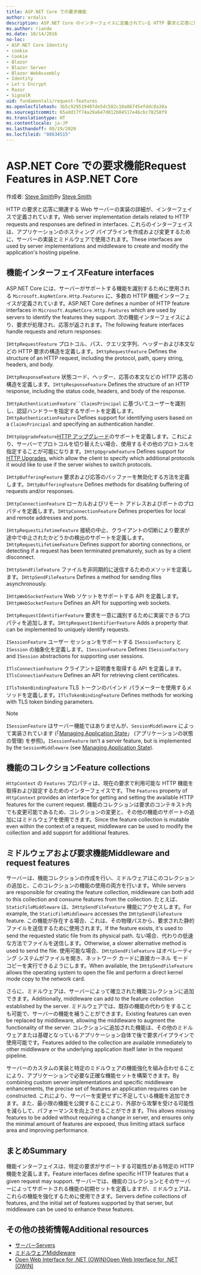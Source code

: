 ```yaml
---
title: ASP.NET Core での要求機能
author: ardalis
description: ASP.NET Core のインターフェイスに定義されている HTTP 要求と応答に関連する Web サーバーの実装に関する詳細を学習します。
ms.author: riande
ms.date: 10/14/2016
no-loc:
- ASP.NET Core Identity
- cookie
- Cookie
- Blazor
- Blazor Server
- Blazor WebAssembly
- Identity
- Let's Encrypt
- Razor
- SignalR
uid: fundamentals/request-features
ms.openlocfilehash: 3b5c929519407de5dc582c10a86745efddc8a38a
ms.sourcegitcommit: 65add17f74a29a647d812b04517e46cbc78258f9
ms.translationtype: HT
ms.contentlocale: ja-JP
ms.lasthandoff: 08/19/2020
ms.locfileid: "88634515"
---
```

# <a name="request-features-in-aspnet-core"></a><span data-ttu-id="5d2a1-103">ASP.NET Core での要求機能</span><span class="sxs-lookup"><span data-stu-id="5d2a1-103">Request Features in ASP.NET Core</span></span>

<span data-ttu-id="5d2a1-104">作成者: [Steve Smith](https://ardalis.com/)</span><span class="sxs-lookup"><span data-stu-id="5d2a1-104">By [Steve Smith](https://ardalis.com/)</span></span>

<span data-ttu-id="5d2a1-105">HTTP の要求と応答に関連する Web サーバーの実装の詳細が、インターフェイスで定義されています。</span><span class="sxs-lookup"><span data-stu-id="5d2a1-105">Web server implementation details related to HTTP requests and responses are defined in interfaces.</span></span> <span data-ttu-id="5d2a1-106">これらのインターフェイスは、アプリケーションのホスティング パイプラインを作成および変更するために、サーバーの実装とミドルウェアで使用されます。</span><span class="sxs-lookup"><span data-stu-id="5d2a1-106">These interfaces are used by server implementations and middleware to create and modify the application's hosting pipeline.</span></span>

## <a name="feature-interfaces"></a><span data-ttu-id="5d2a1-107">機能インターフェイス</span><span class="sxs-lookup"><span data-stu-id="5d2a1-107">Feature interfaces</span></span>

<span data-ttu-id="5d2a1-108">ASP.NET Core には、サーバーがサポートする機能を識別するために使用される `Microsoft.AspNetCore.Http.Features` に、多数の HTTP 機能インターフェイスが定義されています。</span><span class="sxs-lookup"><span data-stu-id="5d2a1-108">ASP.NET Core defines a number of HTTP feature interfaces in `Microsoft.AspNetCore.Http.Features` which are used by servers to identify the features they support.</span></span> <span data-ttu-id="5d2a1-109">次の機能インターフェイスにより、要求が処理され、応答が返されます。</span><span class="sxs-lookup"><span data-stu-id="5d2a1-109">The following feature interfaces handle requests and return responses:</span></span>

<span data-ttu-id="5d2a1-110">`IHttpRequestFeature` プロトコル、パス、クエリ文字列、ヘッダーおよび本文などの HTTP 要求の構造を定義します。</span><span class="sxs-lookup"><span data-stu-id="5d2a1-110">`IHttpRequestFeature` Defines the structure of an HTTP request, including the protocol, path, query string, headers, and body.</span></span>

<span data-ttu-id="5d2a1-111">`IHttpResponseFeature` 状態コード、ヘッダー、応答の本文などの HTTP 応答の構造を定義します。</span><span class="sxs-lookup"><span data-stu-id="5d2a1-111">`IHttpResponseFeature` Defines the structure of an HTTP response, including the status code, headers, and body of the response.</span></span>

<span data-ttu-id="5d2a1-112">`IHttpAuthenticationFeature``ClaimsPrincipal` に基づいてユーザーを識別し、認証ハンドラーを指定するサポートを定義します。</span><span class="sxs-lookup"><span data-stu-id="5d2a1-112">`IHttpAuthenticationFeature` Defines support for identifying users based on a `ClaimsPrincipal` and specifying an authentication handler.</span></span>

<span data-ttu-id="5d2a1-113">`IHttpUpgradeFeature`[HTTP アップグレード](https://tools.ietf.org/html/rfc2616.html#section-14.42)のサポートを定義します。これにより、サーバーでプロトコルを切り替えたい場合、使用するその他のプロトコルを指定することが可能になります。</span><span class="sxs-lookup"><span data-stu-id="5d2a1-113">`IHttpUpgradeFeature` Defines support for [HTTP Upgrades](https://tools.ietf.org/html/rfc2616.html#section-14.42), which allow the client to specify which additional protocols it would like to use if the server wishes to switch protocols.</span></span>

<span data-ttu-id="5d2a1-114">`IHttpBufferingFeature` 要求および応答のバッファーを無効化する方法を定義します。</span><span class="sxs-lookup"><span data-stu-id="5d2a1-114">`IHttpBufferingFeature` Defines methods for disabling buffering of requests and/or responses.</span></span>

<span data-ttu-id="5d2a1-115">`IHttpConnectionFeature` ローカルおよびリモート アドレスおよびポートのプロパティを定義します。</span><span class="sxs-lookup"><span data-stu-id="5d2a1-115">`IHttpConnectionFeature` Defines properties for local and remote addresses and ports.</span></span>

<span data-ttu-id="5d2a1-116">`IHttpRequestLifetimeFeature` 接続の中止、クライアントの切断により要求が途中で中止されたかどうかの検出のサポートを定義します。</span><span class="sxs-lookup"><span data-stu-id="5d2a1-116">`IHttpRequestLifetimeFeature` Defines support for aborting connections, or detecting if a request has been terminated prematurely, such as by a client disconnect.</span></span>

<span data-ttu-id="5d2a1-117">`IHttpSendFileFeature` ファイルを非同期的に送信するためのメソッドを定義します。</span><span class="sxs-lookup"><span data-stu-id="5d2a1-117">`IHttpSendFileFeature` Defines a method for sending files asynchronously.</span></span>

<span data-ttu-id="5d2a1-118">`IHttpWebSocketFeature` Web ソケットをサポートする API を定義します。</span><span class="sxs-lookup"><span data-stu-id="5d2a1-118">`IHttpWebSocketFeature` Defines an API for supporting web sockets.</span></span>

<span data-ttu-id="5d2a1-119">`IHttpRequestIdentifierFeature` 要求を一意に識別するために実装できるプロパティを追加します。</span><span class="sxs-lookup"><span data-stu-id="5d2a1-119">`IHttpRequestIdentifierFeature` Adds a property that can be implemented to uniquely identify requests.</span></span>

<span data-ttu-id="5d2a1-120">`ISessionFeature` ユーザー セッションをサポートする `ISessionFactory` と `ISession` の抽象化を定義します。</span><span class="sxs-lookup"><span data-stu-id="5d2a1-120">`ISessionFeature` Defines `ISessionFactory` and `ISession` abstractions for supporting user sessions.</span></span>

<span data-ttu-id="5d2a1-121">`ITlsConnectionFeature` クライアント証明書を取得する API を定義します。</span><span class="sxs-lookup"><span data-stu-id="5d2a1-121">`ITlsConnectionFeature` Defines an API for retrieving client certificates.</span></span>

<span data-ttu-id="5d2a1-122">`ITlsTokenBindingFeature` TLS トークンのバインド パラメーターを使用するメソッドを定義します。</span><span class="sxs-lookup"><span data-stu-id="5d2a1-122">`ITlsTokenBindingFeature` Defines methods for working with TLS token binding parameters.</span></span>

> [!NOTE]
> <span data-ttu-id="5d2a1-123">`ISessionFeature` はサーバー機能ではありませんが、`SessionMiddleware` によって実装されています (「[Managing Application State](app-state.md)」 (アプリケーションの状態の管理) を参照)。</span><span class="sxs-lookup"><span data-stu-id="5d2a1-123">`ISessionFeature` isn't a server feature, but is implemented by the `SessionMiddleware` (see [Managing Application State](app-state.md)).</span></span>

## <a name="feature-collections"></a><span data-ttu-id="5d2a1-124">機能のコレクション</span><span class="sxs-lookup"><span data-stu-id="5d2a1-124">Feature collections</span></span>

<span data-ttu-id="5d2a1-125">`HttpContext` の `Features` プロパティは、現在の要求で利用可能な HTTP 機能を取得および設定するためのインターフェイスです。</span><span class="sxs-lookup"><span data-stu-id="5d2a1-125">The `Features` property of `HttpContext` provides an interface for getting and setting the available HTTP features for the current request.</span></span> <span data-ttu-id="5d2a1-126">機能のコレクションは要求のコンテキスト内でも変更可能であるため、コレクションの変更と、その他の機能のサポートの追加にはミドルウェアを使用できます。</span><span class="sxs-lookup"><span data-stu-id="5d2a1-126">Since the feature collection is mutable even within the context of a request, middleware can be used to modify the collection and add support for additional features.</span></span>

## <a name="middleware-and-request-features"></a><span data-ttu-id="5d2a1-127">ミドルウェアおよび要求機能</span><span class="sxs-lookup"><span data-stu-id="5d2a1-127">Middleware and request features</span></span>

<span data-ttu-id="5d2a1-128">サーバーは、機能コレクションの作成を行い、ミドルウェアはこのコレクションの追加と、このコレクションの機能の使用の両方を行います。</span><span class="sxs-lookup"><span data-stu-id="5d2a1-128">While servers are responsible for creating the feature collection, middleware can both add to this collection and consume features from the collection.</span></span> <span data-ttu-id="5d2a1-129">たとえば、`StaticFileMiddleware` は、`IHttpSendFileFeature` 機能にアクセスします。</span><span class="sxs-lookup"><span data-stu-id="5d2a1-129">For example, the `StaticFileMiddleware` accesses the `IHttpSendFileFeature` feature.</span></span> <span data-ttu-id="5d2a1-130">この機能が存在する場合、これは、その物理パスから、要求された静的ファイルを送信するために使用されます。</span><span class="sxs-lookup"><span data-stu-id="5d2a1-130">If the feature exists, it's used to send the requested static file from its physical path.</span></span> <span data-ttu-id="5d2a1-131">ない場合、代わりの低速な方法でファイルを送信します。</span><span class="sxs-lookup"><span data-stu-id="5d2a1-131">Otherwise, a slower alternative method is used to send the file.</span></span> <span data-ttu-id="5d2a1-132">使用可能な場合、`IHttpSendFileFeature` はオペレーティング システムがファイルを開き、ネットワーク カードに直接カーネル モード コピーを実行できるようにします。</span><span class="sxs-lookup"><span data-stu-id="5d2a1-132">When available, the `IHttpSendFileFeature` allows the operating system to open the file and perform a direct kernel mode copy to the network card.</span></span>

<span data-ttu-id="5d2a1-133">さらに、ミドルウェアは、サーバーによって確立された機能コレクションに追加できます。</span><span class="sxs-lookup"><span data-stu-id="5d2a1-133">Additionally, middleware can add to the feature collection established by the server.</span></span> <span data-ttu-id="5d2a1-134">ミドルウェアでは、既存の機能の代わりをすることも可能で、サーバーの機能を補うことができます。</span><span class="sxs-lookup"><span data-stu-id="5d2a1-134">Existing features can even be replaced by middleware, allowing the middleware to augment the functionality of the server.</span></span> <span data-ttu-id="5d2a1-135">コレクションに追加された機能は、その他のミドルウェアまたは基礎となっているアプリケーション自体で後で要求パイプラインで使用可能です。</span><span class="sxs-lookup"><span data-stu-id="5d2a1-135">Features added to the collection are available immediately to other middleware or the underlying application itself later in the request pipeline.</span></span>

<span data-ttu-id="5d2a1-136">サーバーのカスタムの実装と特定のミドルウェアの機能強化を組み合わせることにより、アプリケーションで必要な正確な機能セットを構築できます。</span><span class="sxs-lookup"><span data-stu-id="5d2a1-136">By combining custom server implementations and specific middleware enhancements, the precise set of features an application requires can be constructed.</span></span> <span data-ttu-id="5d2a1-137">これにより、サーバーを変更せずに不足している機能を追加できます。また、最小限の機能を公開することにより、外部から攻撃を受ける可能性を減らして、パフォーマンスを向上させることができます。</span><span class="sxs-lookup"><span data-stu-id="5d2a1-137">This allows missing features to be added without requiring a change in server, and ensures only the minimal amount of features are exposed, thus limiting attack surface area and improving performance.</span></span>

## <a name="summary"></a><span data-ttu-id="5d2a1-138">まとめ</span><span class="sxs-lookup"><span data-stu-id="5d2a1-138">Summary</span></span>

<span data-ttu-id="5d2a1-139">機能インターフェイスは、特定の要求がサポートする可能性がある特定の HTTP 機能を定義します。</span><span class="sxs-lookup"><span data-stu-id="5d2a1-139">Feature interfaces define specific HTTP features that a given request may support.</span></span> <span data-ttu-id="5d2a1-140">サーバーでは、機能のコレクションとそのサーバーによってサポートされる機能の初期セットを定義しますが、ミドルウェアは、これらの機能を強化するために使用できます。</span><span class="sxs-lookup"><span data-stu-id="5d2a1-140">Servers define collections of features, and the initial set of features supported by that server, but middleware can be used to enhance these features.</span></span>

## <a name="additional-resources"></a><span data-ttu-id="5d2a1-141">その他の技術情報</span><span class="sxs-lookup"><span data-stu-id="5d2a1-141">Additional resources</span></span>

* [<span data-ttu-id="5d2a1-142">サーバー</span><span class="sxs-lookup"><span data-stu-id="5d2a1-142">Servers</span></span>](xref:fundamentals/servers/index)
* [<span data-ttu-id="5d2a1-143">ミドルウェア</span><span class="sxs-lookup"><span data-stu-id="5d2a1-143">Middleware</span></span>](xref:fundamentals/middleware/index)
* [<span data-ttu-id="5d2a1-144">Open Web Interface for .NET (OWIN)</span><span class="sxs-lookup"><span data-stu-id="5d2a1-144">Open Web Interface for .NET (OWIN)</span></span>](xref:fundamentals/owin)
